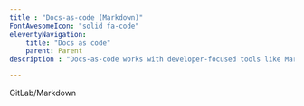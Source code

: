 ```yaml
---
title : "Docs-as-code (Markdown)"
FontAwesomeIcon: "solid fa-code"
eleventyNavigation:
    title: "Docs as code"
    parent: Parent
description : "Docs-as-code works with developer-focused tools like Markdown, Git, and VS Code."

---
```


GitLab/Markdown
